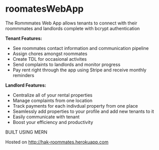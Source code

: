 # roomatesWebApp
 
The Rommmates Web App allows tenants to connect with their roommmates and landlords complete with bcrypt authentication

**Tenant Features:**
- See roommates contact information and communication pipeline
- Assign chores amongst roommates
- Create TDL for occasional activites
- Send complaints to landlords and monitor progress
- Pay rent right through the app using Stripe and receive monthly reminders

**Landlord Features:**
- Centralize all of your rental properties
- Manage complaints from one location
- Track payments for each indivdual property from one place
- Seamlessly add properties to your profile and add new tenants to it
- Easily communicate with tenant
- Boost your efficiency and productivity


BUILT USING MERN

Hosted on http://hak-roommates.herokuapp.com
